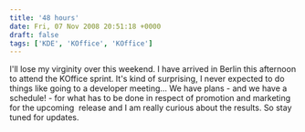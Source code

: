 ```yaml
---
title: '48 hours'
date: Fri, 07 Nov 2008 20:51:18 +0000
draft: false
tags: ['KDE', 'KOffice', 'KOffice']
---
```


I'll lose my virginity over this weekend. I have arrived in Berlin this afternoon to attend the KOffice sprint. It's kind of surprising, I never expected to do things like going to a developer meeting... We have plans - and we have a schedule! - for what has to be done in respect of promotion and marketing for the upcoming  release and I am really curious about the results. So stay tuned for updates.